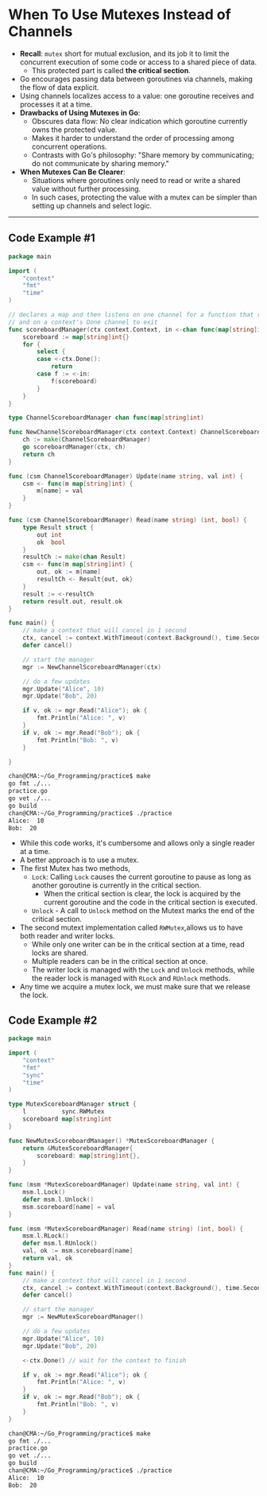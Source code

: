 # When To Use Mutexes Instead of Channels 

- **Recall**: `mutex` short for mutual exclusion, and its job it to limit the concurrent execution of some code or access to a shared piece of data.
  - This protected part is called **the critical section**.
- Go encourages passing data between goroutines via channels, making the flow of data explicit. 
- Using channels localizes access to a value: one goroutine receives and processes it at a time.
- **Drawbacks of Using Mutexes in Go**:
  - Obscures data flow: No clear indication which goroutine currently owns the protected value. 
  - Makes it harder to understand the order of processing among concurrent operations.
  - Contrasts with Go's philosophy: "Share memory by communicating; do not communicate by sharing memory."
- **When Mutexes Can Be Clearer**:
  - Situations where goroutines only need to read or write a shared value without further processing. 
  - In such cases, protecting the value with a mutex can be simpler than setting up channels and select logic.

---

## Code Example #1

```go
package main

import (
	"context"
	"fmt"
	"time"
)

// declares a map and then listens on one channel for a function that reads or modifies the map
// and on a context's Done channel to exit
func scoreboardManager(ctx context.Context, in <-chan func(map[string]int)) {
	scoreboard := map[string]int{}
	for {
		select {
		case <-ctx.Done():
			return
		case f := <-in:
			f(scoreboard)
		}
	}
}

type ChannelScoreboardManager chan func(map[string]int)

func NewChannelScoreboardManager(ctx context.Context) ChannelScoreboardManager {
	ch := make(ChannelScoreboardManager)
	go scoreboardManager(ctx, ch)
	return ch
}

func (csm ChannelScoreboardManager) Update(name string, val int) {
	csm <- func(m map[string]int) {
		m[name] = val
	}
}

func (csm ChannelScoreboardManager) Read(name string) (int, bool) {
	type Result struct {
		out int
		ok  bool
	}
	resultCh := make(chan Result)
	csm <- func(m map[string]int) {
		out, ok := m[name]
		resultCh <- Result{out, ok}
	}
	result := <-resultCh
	return result.out, result.ok
}

func main() {
	// make a context that will cancel in 1 second
	ctx, cancel := context.WithTimeout(context.Background(), time.Second)
	defer cancel()

	// start the manager
	mgr := NewChannelScoreboardManager(ctx)

	// do a few updates
	mgr.Update("Alice", 10)
	mgr.Update("Bob", 20)

	if v, ok := mgr.Read("Alice"); ok {
		fmt.Println("Alice: ", v)
	}
	if v, ok := mgr.Read("Bob"); ok {
		fmt.Println("Bob: ", v)
	}

}
```

```sh
chan@CMA:~/Go_Programming/practice$ make
go fmt ./...
practice.go
go vet ./...
go build
chan@CMA:~/Go_Programming/practice$ ./practice
Alice:  10
Bob:  20
```

- While this code works, it's cumbersome and allows only a single reader at a time.
- A better approach is to use a mutex.
- The first Mutex has two methods,
  - `Lock`: Calling `Lock` causes the current goroutine to pause as long as another goroutine is currently in the critical section.
    - When the critical section is clear, the lock is acquired by the current goroutine and the code in the critical section is executed.
  - `Unlock` - A call to `Unlock` method on the Mutext marks the end of the critical section. 
- The second mutext implementation called `RWMutex`,allows us to have both reader and writer locks.
  - While only one writer can be in the critical section at a time, read locks are shared.
  - Multiple readers can be in the critical section at once.
  - The writer lock is managed with the `Lock` and `Unlock` methods, while the reader lock is managed with `RLock` and `RUnlock` methods.
- Any time we acquire a mutex lock, we must make sure that we release the lock.

## Code Example #2

```go
package main

import (
	"context"
	"fmt"
	"sync"
	"time"
)

type MutexScoreboardManager struct {
	l          sync.RWMutex
	scoreboard map[string]int
}

func NewMutexScoreboardManager() *MutexScoreboardManager {
	return &MutexScoreboardManager{
		scoreboard: map[string]int{},
	}
}

func (msm *MutexScoreboardManager) Update(name string, val int) {
	msm.l.Lock()
	defer msm.l.Unlock()
	msm.scoreboard[name] = val
}

func (msm *MutexScoreboardManager) Read(name string) (int, bool) {
	msm.l.RLock()
	defer msm.l.RUnlock()
	val, ok := msm.scoreboard[name]
	return val, ok
}
func main() {
	// make a context that will cancel in 1 second
	ctx, cancel := context.WithTimeout(context.Background(), time.Second)
	defer cancel()

	// start the manager
	mgr := NewMutexScoreboardManager()

	// do a few updates
	mgr.Update("Alice", 10)
	mgr.Update("Bob", 20)

	<-ctx.Done() // wait for the context to finish

	if v, ok := mgr.Read("Alice"); ok {
		fmt.Println("Alice: ", v)
	}
	if v, ok := mgr.Read("Bob"); ok {
		fmt.Println("Bob: ", v)
	}
}
```

```sh
chan@CMA:~/Go_Programming/practice$ make
go fmt ./...
practice.go
go vet ./...
go build
chan@CMA:~/Go_Programming/practice$ ./practice
Alice:  10
Bob:  20
```

